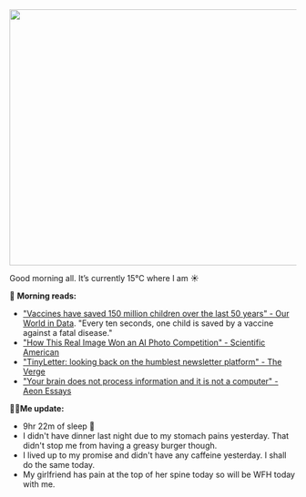 <img src="https://clowes.blog/uploads/2024/img-1691-vsco.jpg" width="600" height="450" alt="">

Good morning all. It’s currently 15°C where I am ☀️

📖 **Morning reads:**

- ["Vaccines have saved 150 million children over the last 50 years" - Our World in Data](https://ourworldindata.org/vaccines-children-saved). "Every ten seconds, one child is saved by a vaccine against a fatal disease."
- ["How This Real Image Won an AI Photo Competition" - Scientific American](https://www.scientificamerican.com/article/how-this-real-image-won-an-ai-photo-competition/)
- ["TinyLetter: looking back on the humblest newsletter platform" - The Verge](https://www.theverge.com/24085737/tinyletter-mailchimp-shut-down-email-newsletters)
- ["Your brain does not process information and it is not a computer" - Aeon Essays](https://aeon.co/essays/your-brain-does-not-process-information-and-it-is-not-a-computer)

🧍‍♂️**Me update:**

- 9hr 22m of sleep 🛌
- I didn't have dinner last night due to my stomach pains yesterday. That didn't stop me from having a greasy burger though.
- I lived up to my promise and didn't have any caffeine yesterday. I shall do the same today.
- My girlfriend has pain at the top of her spine today so will be WFH today with me.